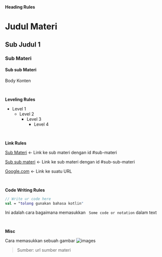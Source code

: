 **Heading Rules**

# Judul Materi
## Sub Judul 1
### Sub Materi<a id="sub-materi"></a>
#### Sub sub Materi<a id="sub-sub-materi"></a>
Body Konten

<br/>

**Leveling Rules**
- Level 1
  - Level 2
    - Level 3
      - Level 4

<br/>

**Link Rules**

[Sub Materi](#sub-materi) <- Link ke sub materi dengan id #sub-materi

[Sub sub materi](#sub-sub-materi) <- Link ke sub materi dengan id #sub-sub-materi

[Google.com](https://google.com/) <- Link ke suatu URL

<br/>

**Code Writing Rules**
```kotlin
// Write ur code here
val = "tolong gunakan bahasa kotlin"
```
Ini adalah cara bagaimana memasukkan ``` Some code or notation``` dalam text

<br/>

**Misc**

Cara memasukkan sebuah gambar
![images](https://onaliternote.files.wordpress.com/2016/11/wp-1480230666843.jpg)
> Sumber: url sumber materi